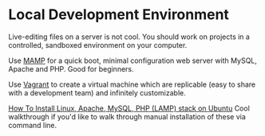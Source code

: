 Local Development Environment
=

Live-editing files on a server is not cool. You should work on projects in a controlled, sandboxed environment on your computer.

Use [MAMP](http://www.mamp.info/en/) for a quick boot, minimal configuration web server with MySQL, Apache and PHP. Good for beginners.

Use [Vagrant](https://www.vagrantup.com/) to create a virtual machine which are replicable (easy to share with a development team) and infinitely customizable.

[How To Install Linux, Apache, MySQL, PHP (LAMP) stack on Ubuntu](https://www.digitalocean.com/community/tutorials/how-to-install-linux-apache-mysql-php-lamp-stack-on-ubuntu) Cool walkthrough if you'd like to walk through manual installation of these via command line.
